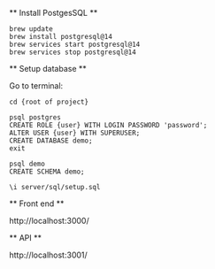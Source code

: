 ** Install PostgesSQL **

    brew update
    brew install postgresql@14
    brew services start postgresql@14
    brew services stop postgresql@14

** Setup database **

Go to terminal:
    
    cd {root of project}    

    psql postgres
    CREATE ROLE {user} WITH LOGIN PASSWORD 'password';
    ALTER USER {user} WITH SUPERUSER;
    CREATE DATABASE demo;
    exit
    
    psql demo
    CREATE SCHEMA demo;

    \i server/sql/setup.sql

** Front end **

http://localhost:3000/

** API **

http://localhost:3001/
